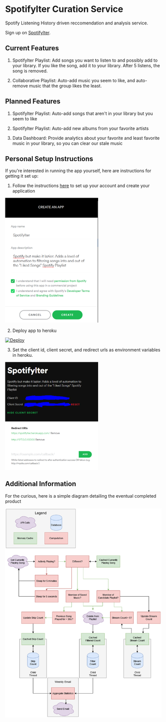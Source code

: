 # Spotifylter Curation Service
Spotify Listening History driven reccomendation and analysis service.

Sign up on [Spotifylter](https://spotifylter.herokuapp.com).

## Current Features
1. Spotifylter Playlist: Add songs you want to listen to and possibly add to your library. If you like the song, add it to your library. After 5 listens, the song is removed.

2. Collaborative Playlist: Auto-add music you seem to like, and auto-remove music that the group likes the least.


## Planned Features
1. Spotifylter Playlist: Auto-add songs that aren't in your library but you seem to like

2. Spotifylter Playlist: Auto-add new albums from your favorite artists

3. Data Dashboard: Provide analytics about your favorite and least favorite music in your library, so you can clear our stale music


## Personal Setup Instructions
If you're interested in running the app yourself, here are instructions for getting it set up:

1. Follow the instructions [here](https://developer.spotify.com/documentation/web-api/quick-start/) to set up your account and create your application
<img src="https://raw.githubusercontent.com/ekatiyar/Spotifylter/master/images/app_create.PNG" alt="Image of App Creation" width="300"/>

2. Deploy app to heroku

[![Deploy](https://www.herokucdn.com/deploy/button.svg)](https://heroku.com/deploy)

3. Set the client id, client secret, and redirect urls as environment variables in heroku.

<img src="https://raw.githubusercontent.com/ekatiyar/Spotifylter/master/images/idsecret.png" alt="Image of App Credentials" width="300"/>
<img src="https://raw.githubusercontent.com/ekatiyar/Spotifylter/master/images/redirecturi.png" alt="Image of Redirect URI" width="300"/>


## Additional Information
For the curious, here is a simple diagram detailing the eventual completed product

<img src="https://raw.githubusercontent.com/ekatiyar/Spotifylter/master/images/Diagram.png" alt="App Diagram" width="600"/>
